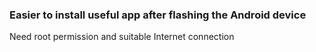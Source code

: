 ### Easier to install useful app after flashing the Android device

Need root permission and suitable Internet connection